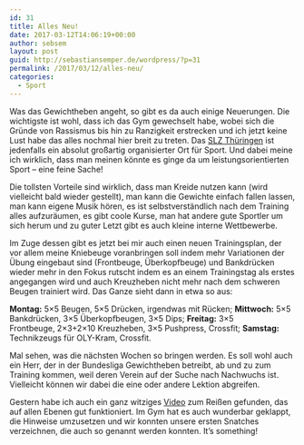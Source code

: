 ```yaml
---
id: 31
title: Alles Neu!
date: 2017-03-12T14:06:19+00:00
author: sebsem
layout: post
guid: http://sebastiansemper.de/wordpress/?p=31
permalink: /2017/03/12/alles-neu/
categories:
  - Sport
---
```

Was das Gewichtheben angeht, so gibt es da auch einige Neuerungen. Die wichtigste ist wohl, dass ich das Gym gewechselt habe, wobei sich die Gründe von Rassismus bis hin zu Ranzigkeit erstrecken und ich jetzt keine Lust habe das alles nochmal hier breit zu treten. Das [SLZ Thüringen](http://www.sport-leistungszentrum.de/) ist jedenfalls ein absolut großartig organisierter Ort für Sport. Und dabei meine ich wirklich, dass man meinen könnte es ginge da um leistungsorientierten Sport – eine feine Sache!

Die tollsten Vorteile sind wirklich, dass man Kreide nutzen kann (wird vielleicht bald wieder gestellt), man kann die Gewichte einfach fallen lassen, man kann eigene Musik hören, es ist selbstverständlich nach dem Training alles aufzuräumen, es gibt coole Kurse, man hat andere gute Sportler um sich herum und zu guter Letzt gibt es auch kleine interne Wettbewerbe.

Im Zuge dessen gibt es jetzt bei mir auch einen neuen Trainingsplan, der vor allem meine Kniebeuge voranbringen soll indem mehr Variationen der Übung eingebaut sind (Frontbeuge, Überkopfbeuge) und Bankdrücken wieder mehr in den Fokus rutscht indem es an einem Trainingstag als erstes angegangen wird und auch Kreuzheben nicht mehr nach dem schweren Beugen trainiert wird. Das Ganze sieht dann in etwa so aus:

**Montag:** 5&#215;5 Beugen, 5&#215;5 Drücken, irgendwas mit Rücken; **Mittwoch:** 5&#215;5 Bankdrücken, 3&#215;5 Überkopfbeugen, 3&#215;5 Dips; **Freitag:** 3&#215;5 Frontbeuge, 2&#215;3+2&#215;10 Kreuzheben, 3&#215;5 Pushpress, Crossfit; **Samstag:** Technikzeugs für OLY-Kram, Crossfit.

Mal sehen, was die nächsten Wochen so bringen werden. Es soll wohl auch ein Herr, der in der Bundesliga Gewichtheben betreibt, ab und zu zum Training kommen, weil deren Verein auf der Suche nach Nachwuchs ist. Vielleicht können wir dabei die eine oder andere Lektion abgreifen.

Gestern habe ich auch ein ganz witziges [Video](https://www.youtube.com/watch?v=rGeGp6t1aQ4) zum Reißen gefunden, das auf allen Ebenen gut funktioniert. Im Gym hat es auch wunderbar geklappt, die Hinweise umzusetzen und wir konnten unsere ersten Snatches verzeichnen, die auch so genannt werden konnten. It&#8217;s something!